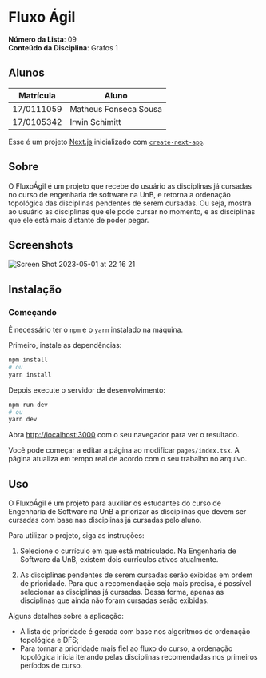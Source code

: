 # Fluxo Ágil

**Número da Lista**: 09<br>
**Conteúdo da Disciplina**: Grafos 1<br>

## Alunos
|Matrícula | Aluno |
| -- | -- |
| 17/0111059  |  Matheus Fonseca Sousa |
| 17/0105342  |  Irwin Schimitt |

Esse é um projeto [Next.js](https://nextjs.org/) inicializado com [`create-next-app`](https://github.com/vercel/next.js/tree/canary/packages/create-next-app).

## Sobre 

O FluxoÁgil é um projeto que recebe do usuário as disciplinas já cursadas no curso de engenharia de software na UnB, e retorna a ordenação topológica das disciplinas pendentes de serem cursadas. Ou seja, mostra ao usuário as disciplinas que ele pode cursar no momento, e as disciplinas que ele está mais distante de poder pegar.

## Screenshots


![Screen Shot 2023-05-01 at 22 16 21](https://user-images.githubusercontent.com/44441530/235558943-34ff6df2-0f6a-4f9d-b029-d8787c87b4df.png)


## Instalação
### Começando

É necessário ter o `npm` e o `yarn` instalado na máquina.

Primeiro, instale as dependências:

```bash
npm install
# ou
yarn install
```

Depois execute o servidor de desenvolvimento:

```bash
npm run dev
# ou
yarn dev
```

Abra [http://localhost:3000](http://localhost:3000) com o seu navegador para ver o resultado.

Você pode começar a editar a página ao modificar `pages/index.tsx`. A página atualiza em tempo real de acordo com o seu trabalho no arquivo.

## Uso 
O FluxoÁgil é um projeto para auxiliar os estudantes do curso de Engenharia de Software na UnB a priorizar as disciplinas que devem ser cursadas com base nas disciplinas já cursadas pelo aluno. 

Para utilizar o projeto, siga as instruções:

1. Selecione o currículo em que está matriculado. Na Engenharia de Software da UnB, existem dois currículos ativos atualmente.

2. As disciplinas pendentes de serem cursadas serão exibidas em ordem de prioridade. Para que a recomendação seja mais precisa, é possível selecionar as disciplinas já cursadas. Dessa forma, apenas as disciplinas que ainda não foram cursadas serão exibidas.

Alguns detalhes sobre a aplicação:

- A lista de prioridade é gerada com base nos algoritmos de ordenação topológica e DFS;
- Para tornar a prioridade mais fiel ao fluxo do curso, a ordenação topológica inicia iterando pelas disciplinas recomendadas nos primeiros períodos de curso.
